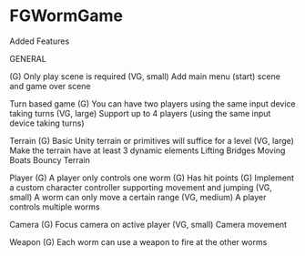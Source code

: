 # FGWormGame

Added Features
 
GENERAL
 
(G) Only play scene is required
(VG, small) Add main menu (start) scene and game over scene
 
 
Turn based game
(G) You can have two players using the same input device taking turns
(VG, large) Support up to 4 players (using the same input device taking turns)
 
Terrain
(G) Basic Unity terrain or primitives will suffice for a level
(VG, large) Make the terrain have at least 3 dynamic elements 
Lifting Bridges
Moving Boats
Bouncy Terrain 
 
Player
(G) A player only controls one worm
(G) Has hit points
(G) Implement a custom character controller supporting movement and jumping
(VG, small) A worm can only move a certain range
(VG, medium) A player controls multiple worms
 
Camera
(G) Focus camera on active player
(VG, small) Camera movement 
 
Weapon
(G) Each worm can use a weapon to fire at the other worms
